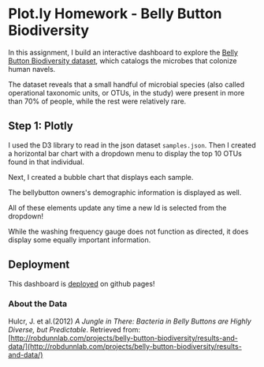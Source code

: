 # Plot.ly Homework - Belly Button Biodiversity

In this assignment, I build an interactive dashboard to explore the [Belly Button Biodiversity dataset](http://robdunnlab.com/projects/belly-button-biodiversity/), which catalogs the microbes that colonize human navels.

The dataset reveals that a small handful of microbial species (also called operational taxonomic units, or OTUs, in the study) were present in more than 70% of people, while the rest were relatively rare.

## Step 1: Plotly

I used the D3 library to read in the json dataset `samples.json`.  Then I created a horizontal bar chart with a dropdown menu to display the top 10 OTUs found in that individual.

Next, I created a bubble chart that displays each sample.

The bellybutton owners's demographic information is displayed as well.

All of these elements update any time a new Id is selected from the dropdown!

While the washing frequency gauge does not function as directed, it does display some equally important information.

## Deployment

This dashboard is [deployed](https://kellyf22.github.io/plotly-challenge/) on github pages!

### About the Data

Hulcr, J. et al.(2012) _A Jungle in There: Bacteria in Belly Buttons are Highly Diverse, but Predictable_. Retrieved from: [http://robdunnlab.com/projects/belly-button-biodiversity/results-and-data/](http://robdunnlab.com/projects/belly-button-biodiversity/results-and-data/)

